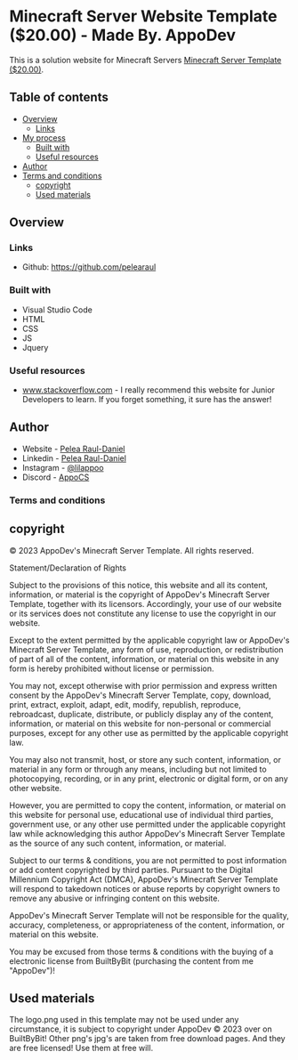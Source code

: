 # Minecraft Server Website Template ($20.00) - Made By. AppoDev

This is a solution website for Minecraft Servers [Minecraft Server Template ($20.00)](https://github.com/pelearaul). 

## Table of contents

- [Overview](#overview)
  - [Links](#links)
- [My process](#my-process)
  - [Built with](#built-with)
  - [Useful resources](#useful-resources)
- [Author](#author)
- [Terms and conditions](#terms-and-conditions)
  - [copyright](#copyright)
  - [Used materials](#used-materials)

## Overview

### Links

- Github: https://github.com/pelearaul

### Built with

- Visual Studio Code
- HTML
- CSS
- JS
- Jquery

### Useful resources

- www.stackoverflow.com - I really recommend this website for Junior Developers to learn. If you forget something, it sure has the answer!

## Author

- Website - [Pelea Raul-Daniel](https://www.eslcs.ro)
- Linkedin - [Pelea Raul-Daniel](https://www.linkedin.com/in/pelearauldaniel/)
- Instagram - [@lilappoo](https://www.instagram.com/lilappoo)
- Discord - [AppoCS](https://discord.eslcs.ro/)

### Terms and conditions

## copyright

© 2023 AppoDev's Minecraft Server Template. All rights reserved.

Statement/Declaration of Rights

Subject to the provisions of this notice, this website and all its content, information,
or material is the copyright of AppoDev's Minecraft Server Template, together with its licensors. Accordingly,
your use of our website or its services does not constitute any license to use the copyright in our website.

Except to the extent permitted by the applicable copyright law or AppoDev's Minecraft Server Template, 
any form of use, reproduction, or redistribution of part of all of the content, information, or material
on this website in any form is hereby prohibited without license or permission.

You may not, except otherwise with prior permission and express written consent by the AppoDev's Minecraft Server Template, 
copy, download, print, extract, exploit, adapt, edit, modify, republish, reproduce, rebroadcast, duplicate, distribute, 
or publicly display any of the content, information, or material on this website for non-personal or commercial purposes, 
except for any other use as permitted by the applicable copyright law.

You may also not transmit, host, or store any such content, information, or material in any form or through any means, 
including but not limited to photocopying, recording, or in any print, electronic or digital form, or on any other website.

However, you are permitted to copy the content, information, or material on this website for personal use, 
educational use of individual third parties, government use, or any other use permitted under the applicable 
copyright law while acknowledging this author AppoDev's Minecraft Server Template as the source of any such content, information, or material.

Subject to our terms & conditions, you are not permitted to post information or add content copyrighted by third parties. 
Pursuant to the Digital Millennium Copyright Act (DMCA), AppoDev's Minecraft Server Template will respond to takedown notices 
or abuse reports by copyright owners to remove any abusive or infringing content on this website.

AppoDev's Minecraft Server Template will not be responsible for the quality, accuracy, completeness,
or appropriateness of the content, information, or material on this website.

You may be excused from those terms & conditions with the buying of a electronic license from BuiltByBit (purchasing the content from me "AppoDev")!

## Used materials

The logo.png used in this template may not be used under any circumstance, it is subject to copyright under AppoDev © 2023 over on BuiltByBit!
Other png's jpg's are taken from free download pages. And they are free licensed! Use them at free will.